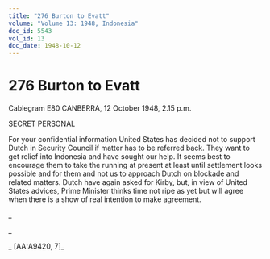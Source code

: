 ```yaml
---
title: "276 Burton to Evatt"
volume: "Volume 13: 1948, Indonesia"
doc_id: 5543
vol_id: 13
doc_date: 1948-10-12
---
```


# 276 Burton to Evatt

Cablegram E80 CANBERRA, 12 October 1948, 2.15 p.m.

SECRET PERSONAL

For your confidential information United States has decided not to support Dutch in Security Council if matter has to be referred back. They want to get relief into Indonesia and have sought our help. It seems best to encourage them to take the running at present at least until settlement looks possible and for them and not us to approach Dutch on blockade and related matters. Dutch have again asked for Kirby, but, in view of United States advices, Prime Minister thinks time not ripe as yet but will agree when there is a show of real intention to make agreement.

_

_

_ [AA:A9420, 7]_
